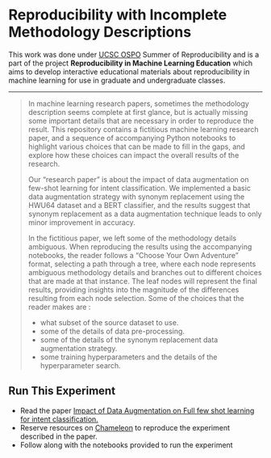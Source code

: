 # Reproducibility with Incomplete Methodology Descriptions

This work was done under [UCSC OSPO](https://ospo.ucsc.edu/) Summer of Reproducibility and is a part of the project **Reproducibility in Machine Learning Education** which aims to develop interactive educational materials about reproducibility in machine learning for use in graduate and undergraduate classes. 

*** 

> In machine learning research papers, sometimes the methodology description seems complete at first glance, but is actually missing some important details that are necessary in order to reproduce the result. This repository contains a fictitious machine learning research paper, and a sequence of accompanying Python notebooks to highlight various choices that can be made to fill in the gaps, and explore how these choices can impact the overall results of the research. 
>
> Our “research paper” is about the impact of data augmentation on few-shot learning for intent classification. We implemented a basic data augmentation strategy with synonym replacement using the HWU64 dataset and a BERT classifier, and the results suggest that synonym replacement as a data augmentation technique leads to only minor improvement in accuracy. 
> 
> In the fictitious paper, we left some of the methodology details ambiguous. When reproducing the results using the accompanying notebooks, the reader follows a “Choose Your Own Adventure” format, selecting a path through a tree, where each node represents ambiguous methodology details and branches out to different choices that are made at that instance. The leaf nodes will represent the final results, providing insights into the magnitude of the differences resulting from each node selection. Some of the choices that the reader makes are :
>
> - what subset of the source dataset to use.
> - some of the details of data pre-processing.
> - some of the details of the synonym replacement data augmentation strategy.
> - some training hyperparameters and the details of the hyperparameter search.

## Run This Experiment

- Read the paper [Impact of Data Augmentation on Full few shot learning for intent classification.](/paper.md)
- Reserve resources on [Chameleon](/notebook/) to reproduce the experiment described in the paper.
- Follow along with the notebooks provided to run the experiment



